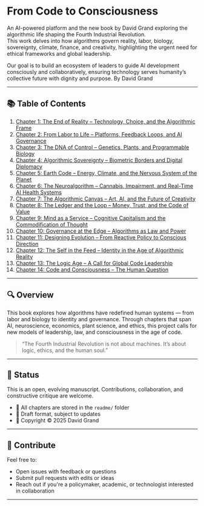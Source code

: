 # From Code to Consciousness

An AI-powered platform and the new book by David Grand exploring the algorithmic life shaping the Fourth Industrial Revolution.  
This work delves into how algorithms govern reality, labor, biology, sovereignty, climate, finance, and creativity, highlighting the urgent need for ethical frameworks and global leadership.  

Our goal is to build an ecosystem of leaders to guide AI development consciously and collaboratively, ensuring technology serves humanity’s collective future with dignity and purpose. 
By David Grand

---

## 📚 Table of Contents

1. [Chapter 1: The End of Reality – Technology, Choice, and the Algorithmic Frame](readme/chapter1.md)  
2. [Chapter 2: From Labor to Life – Platforms, Feedback Loops, and AI Governance](readme/chapter2.md)  
3. [Chapter 3: The DNA of Control – Genetics, Plants, and Programmable Biology](readme/chapter3.md)  
4. [Chapter 4: Algorithmic Sovereignty – Biometric Borders and Digital Diplomacy](readme/chapter4.md)  
5. [Chapter 5: Earth Code – Energy, Climate, and the Nervous System of the Planet](readme/chapter5.md)  
6. [Chapter 6: The Neuroalgorithm – Cannabis, Impairment, and Real-Time AI Health Systems](readme/chapter6.md)  
7. [Chapter 7: The Algorithmic Canvas – Art, AI, and the Future of Creativity](readme/chapter7.md)  
8. [Chapter 8: The Ledger and the Loop – Money, Trust, and the Code of Value](readme/chapter8.md)  
9. [Chapter 9: Mind as a Service – Cognitive Capitalism and the Commodification of Thought](readme/chapter9.md)  
10. [Chapter 10: Governance at the Edge – Algorithms as Law and Power](readme/chapter10.md)  
11. [Chapter 11: Designing Evolution – From Reactive Policy to Conscious Direction](readme/chapter11.md)  
12. [Chapter 12: The Self in the Feed – Identity in the Age of Algorithmic Reality](readme/chapter12.md)  
13. [Chapter 13: The Logic Age – A Call for Global Code Leadership](readme/chapter13.md)  
14. [Chapter 14: Code and Consciousness – The Human Question](readme/chapter14.md)  

---

## 🔍 Overview

This book explores how algorithms have redefined human systems — from labor and biology to identity and governance. Through chapters that span AI, neuroscience, economics, plant science, and ethics, this project calls for new models of leadership, law, and consciousness in the age of code.

> “The Fourth Industrial Revolution is not about machines. It’s about logic, ethics, and the human soul.”

---

## 🚧 Status

This is an open, evolving manuscript. Contributions, collaboration, and constructive critique are welcome.

- 📁 All chapters are stored in the `readme/` folder  
- 🧠 Draft format, subject to updates  
- 🔐 Copyright © 2025 David Grand

---

## 🤝 Contribute

Feel free to:
- Open issues with feedback or questions  
- Submit pull requests with edits or ideas  
- Reach out if you're a policymaker, academic, or technologist interested in collaboration

---
